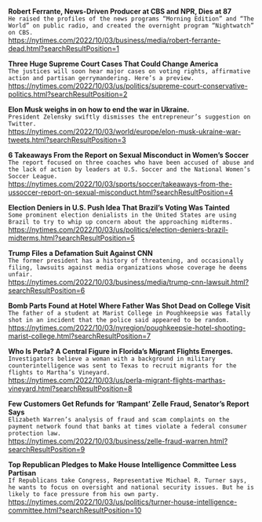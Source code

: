 **Robert Ferrante, News-Driven Producer at CBS and NPR, Dies at 87**\
`He raised the profiles of the news programs “Morning Edition” and “The World” on public radio, and created the overnight program “Nightwatch” on CBS.`\
https://nytimes.com/2022/10/03/business/media/robert-ferrante-dead.html?searchResultPosition=1

**Three Huge Supreme Court Cases That Could Change America**\
`The justices will soon hear major cases on voting rights, affirmative action and partisan gerrymandering. Here’s a preview.`\
https://nytimes.com/2022/10/03/us/politics/supreme-court-conservative-politics.html?searchResultPosition=2

**Elon Musk weighs in on how to end the war in Ukraine.**\
`President Zelensky swiftly dismisses the entrepreneur’s suggestion on Twitter.`\
https://nytimes.com/2022/10/03/world/europe/elon-musk-ukraine-war-tweets.html?searchResultPosition=3

**6 Takeaways From the Report on Sexual Misconduct in Women’s Soccer**\
`The report focused on three coaches who have been accused of abuse and the lack of action by leaders at U.S. Soccer and the National Women’s Soccer League.`\
https://nytimes.com/2022/10/03/sports/soccer/takeaways-from-the-ussoccer-report-on-sexual-misconduct.html?searchResultPosition=4

**Election Deniers in U.S. Push Idea That Brazil’s Voting Was Tainted**\
`Some prominent election denialists in the United States are using Brazil to try to whip up concern about the approaching midterms.`\
https://nytimes.com/2022/10/03/us/politics/election-deniers-brazil-midterms.html?searchResultPosition=5

**Trump Files a Defamation Suit Against CNN**\
`The former president has a history of threatening, and occasionally filing, lawsuits against media organizations whose coverage he deems unfair.`\
https://nytimes.com/2022/10/03/business/media/trump-cnn-lawsuit.html?searchResultPosition=6

**Bomb Parts Found at Hotel Where Father Was Shot Dead on College Visit**\
`The father of a student at Marist College in Poughkeepsie was fatally shot in an incident that the police said appeared to be random.`\
https://nytimes.com/2022/10/03/nyregion/poughkeepsie-hotel-shooting-marist-college.html?searchResultPosition=7

**Who Is Perla? A Central Figure in Florida’s Migrant Flights Emerges.**\
`Investigators believe a woman with a background in military counterintelligence was sent to Texas to recruit migrants for the flights to Martha’s Vineyard.`\
https://nytimes.com/2022/10/03/us/perla-migrant-flights-marthas-vineyard.html?searchResultPosition=8

**Few Customers Get Refunds for ‘Rampant’ Zelle Fraud, Senator’s Report Says**\
`Elizabeth Warren’s analysis of fraud and scam complaints on the payment network found that banks at times violate a federal consumer protection law.`\
https://nytimes.com/2022/10/03/business/zelle-fraud-warren.html?searchResultPosition=9

**Top Republican Pledges to Make House Intelligence Committee Less Partisan**\
`If Republicans take Congress, Representative Michael R. Turner says, he wants to focus on oversight and national security issues. But he is likely to face pressure from his own party.`\
https://nytimes.com/2022/10/03/us/politics/turner-house-intelligence-committee.html?searchResultPosition=10

